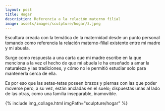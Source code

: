 ```yaml
---
layout: post
title: Hogar
description: Referencia a la relación materno filial
image: assets/images/sculpture/hogar/3.jpeg
---
```


Escultura creada con la temática de la maternidad desde un punto personal tomando como referencia la relación materno-filial existente entre mi madre y mi abuela.

Surge como respuesta a una carta que mi madre escribe en la que menciona a la vez el hecho de que mi abuela le ha enseñado a amar la naturaleza y las tradiciones, y cómo no le permitió estudiar solo para mantenerla cerca de ella.

Es por eso que las setas-tetas poseen brazos y piernas con las que poder moverse pero, a su vez, están ancladas en el suelo; dispuestas unas al lado de las otras, como una familia inseparable, inamovible.

{% include img_collage.html
    imgPath="sculpture/hogar"
%}